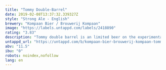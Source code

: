 ```yaml
---
title: "Tommy Double-Barrel"
date: 2019-02-08T13:37:32.339327Z
style: "Strong Ale - English"
brewery: "Kompaan Bier / Brouwerij Kompaan"
image: "https://labels.untappd.com/labels/2418890"
rating: "3.83"
description: "Tommy double barrel is an limited beer on the experimental line “the Foreign legion” of kompaan. Tommy is double barrel aged for six months on two types of ex whisky barrels; bowmore and glengarioch, this is the 2017 edition"
untappd_url: "https://untappd.com/b/kompaan-bier-brouwerij-kompaan-tommy-double-barrel/2418890"
abv: "11.5"
ibu: "0"
robots: noindex,nofollow
lang: en
---
```

